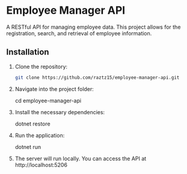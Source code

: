 # Employee Manager API

A RESTful API for managing employee data. This project allows for the registration, search, and retrieval of employee information.

## Installation

1. Clone the repository:

   ```bash
   git clone https://github.com/raztz15/employee-manager-api.git
   ```

2. Navigate into the project folder:

   cd employee-manager-api

3. Install the necessary dependencies:

   dotnet restore

4. Run the application:

   dotnet run

5. The server will run locally. You can access the API at http://localhost:5206

